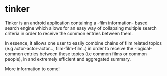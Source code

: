 tinker
======

Tinker is an android application containing a -film information- based search engine which allows
for an easy way of collapsing multiple search criteria in order to receive the common entries between them.

In essence, it allows one user to easily combine chains of film related topics (e.g actor-actor-actor..., film-film-film..)
in order to receive the -logical- common entries between these topics (i.e common films or common people), in
and extremely efficient and aggregated summary.

More information to come!




